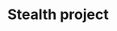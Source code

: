 ---
layout: portfolio_entry
url-title: stealthproject.co
title: Stealth project
image: http://placehold.it/300x300
desc: Stealth project
site-url: http://stealthproject.co
---